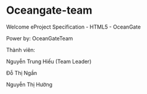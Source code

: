 # Oceangate-team
Welcome eProject Specification - HTML5 - OceanGate

Power by: OceanGateTeam 

Thành viên:

Nguyễn Trung Hiếu (Team Leader)

Đỗ Thị Ngần 

Nguyễn Thị Hường

